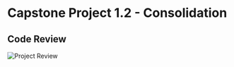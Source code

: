 # Capstone Project 1.2 - Consolidation



## Code Review
![Project Review](https://github.com/Raman236/Personal-Projects/blob/main/Capstone%20Project%201.1%20-%20Nested%20Loops/Reviewer%20Comments.png)
